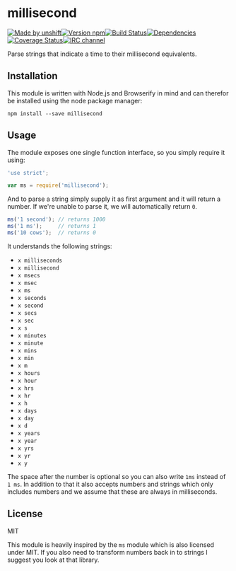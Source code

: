 # millisecond

[![Made by unshift][made-by]](http://unshift.io)[![Version npm][version]](http://browsenpm.org/package/millisecond)[![Build Status][build]](https://travis-ci.org/unshiftio/millisecond)[![Dependencies][david]](https://david-dm.org/unshiftio/millisecond)[![Coverage Status][cover]](https://coveralls.io/r/unshiftio/millisecond?branch=master)[![IRC channel][irc]](http://webchat.freenode.net/?channels=unshift)

[made-by]: https://img.shields.io/badge/made%20by-unshift-00ffcc.svg?style=flat-square
[version]: http://img.shields.io/npm/v/millisecond.svg?style=flat-square
[build]: http://img.shields.io/travis/unshiftio/millisecond/master.svg?style=flat-square
[david]: https://img.shields.io/david/unshiftio/millisecond.svg?style=flat-square
[cover]: http://img.shields.io/coveralls/unshiftio/millisecond/master.svg?style=flat-square
[irc]: http://img.shields.io/badge/IRC-irc.freenode.net%23unshift-00a8ff.svg?style=flat-square

Parse strings that indicate a time to their millisecond equivalents.

## Installation

This module is written with Node.js and Browserify in mind and can therefor be
installed using the node package manager:

```
npm install --save millisecond
```

## Usage

The module exposes one single function interface, so you simply require it
using:

```js
'use strict';

var ms = require('millisecond');
```

And to parse a string simply supply it as first argument and it will return
a number. If we're unable to parse it, we will automatically return `0`.

```js
ms('1 second'); // returns 1000
ms('1 ms');     // returns 1
ms('10 cows');  // returns 0
```

It understands the following strings:

- `x milliseconds`
- `x millisecond`
- `x msecs`
- `x msec`
- `x ms`
- `x seconds`
- `x second`
- `x secs`
- `x sec`
- `x s`
- `x minutes`
- `x minute`
- `x mins`
- `x min`
- `x m`
- `x hours`
- `x hour`
- `x hrs`
- `x hr`
- `x h`
- `x days`
- `x day`
- `x d`
- `x years`
- `x year`
- `x yrs`
- `x yr`
- `x y`

The space after the number is optional so you can also write `1ms` instead of `1
ms`. In addition to that it also accepts numbers and strings which only includes
numbers and we assume that these are always in milliseconds.

## License

MIT

This module is heavily inspired by the `ms` module which is also licensed under
MIT. If you also need to transform numbers back in to strings I suggest you look
at that library.
